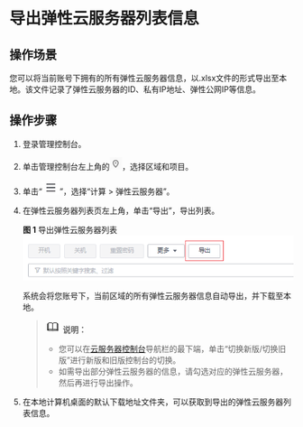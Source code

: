 # 导出弹性云服务器列表信息<a name="ecs_03_0124"></a>

## 操作场景<a name="section50407262175221"></a>

您可以将当前账号下拥有的所有弹性云服务器信息，以.xlsx文件的形式导出至本地。该文件记录了弹性云服务器的ID、私有IP地址、弹性公网IP等信息。

## 操作步骤<a name="section8755447183137"></a>

1.  登录管理控制台。
2.  单击管理控制台左上角的![](figures/icon-region.png)，选择区域和项目。
3.  单击“![](figures/service-list.jpg)”，选择“计算 \> 弹性云服务器”。
4.  在弹性云服务器列表页左上角，单击“导出”，导出列表。

    **图 1**  导出弹性云服务器列表<a name="fig124121132114711"></a>  
    ![](figures/导出弹性云服务器列表.png "导出弹性云服务器列表")

    系统会将您账号下，当前区域的所有弹性云服务器信息自动导出，并下载至本地。

    >![](public_sys-resources/icon-note.gif) **说明：** 
    >-   您可以在[云服务器控制台](https://console.huaweicloud.com/ecm/?locale=zh-cn#/ecs/manager/vmList)导航栏的最下端，单击“切换新版/切换旧版”进行新版和旧版控制台的切换。
    >-   如需导出部分弹性云服务器的信息，请勾选对应的弹性云服务器，然后再进行导出操作。

5.  在本地计算机桌面的默认下载地址文件夹，可以获取到导出的弹性云服务器列表信息。

